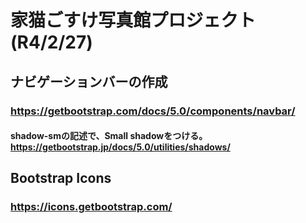 # 家猫ごすけ写真館プロジェクト(R4/2/27)

## ナビゲーションバーの作成
### https://getbootstrap.com/docs/5.0/components/navbar/
#### shadow-smの記述で、Small shadowをつける。https://getbootstrap.jp/docs/5.0/utilities/shadows/

## Bootstrap Icons
### https://icons.getbootstrap.com/
